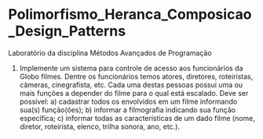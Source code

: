 # Polimorfismo_Heranca_Composicao_Design_Patterns
Laboratório da disciplina Métodos Avançados de Programação

1. Implemente um sistema para controle de acesso aos funcionários
da Globo filmes. Dentre os funcionários temos atores, diretores,
roteiristas, câmeras, cinegrafista, etc. Cada uma destas pessoas
possui uma ou mais funções a depender do filme para o qual está
escalado. Deve ser possível:
a) cadastrar todos os envolvidos em um filme informando sua(s)
função(ões);
b) informar a filmografia indicando sua função específica;
c) informar todas as características de um dado filme (nome,
diretor, roteirista, elenco, trilha sonora, ano, etc.).
